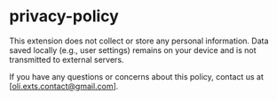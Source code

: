 # privacy-policy
This extension does not collect or store any personal information. Data saved locally (e.g., user settings) remains on your device and is not transmitted to external servers.

If you have any questions or concerns about this policy, contact us at [oli.exts.contact@gmail.com].
